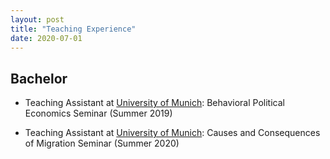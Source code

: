 ```yaml
---
layout: post
title: "Teaching Experience"
date: 2020-07-01
---
```


## Bachelor 

- Teaching Assistant at [University of Munich](https://www.en.econ.uni-muenchen.de/index.html): Behavioral Political Economics Seminar (Summer 2019) 

- Teaching Assistant at [University of Munich](https://www.en.econ.uni-muenchen.de/index.html): Causes and Consequences of Migration Seminar (Summer 2020)
